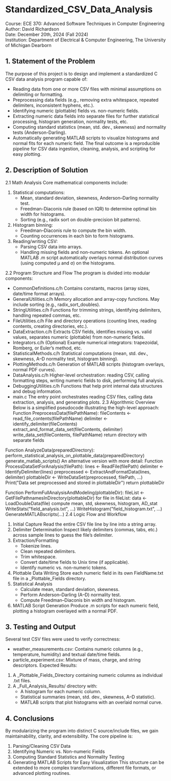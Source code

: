 # Standardized_CSV_Data_Analysis
Course: ECE 370: Advanced Software Techniques in Computer Engineering <br />
Author: David Richardson <br />
Date: December 20th, 2024 (Fall 2024) <br />
Institution: Department of Electrical & Computer Engineering, The University of Michigan Dearborn <br />


## 1. Statement of the Problem
The purpose of this project is to design and implement a standardized C CSV data analysis program capable of:
* Reading data from one or more CSV files with minimal assumptions on delimiting or formatting.
* Preprocessing data fields (e.g., removing extra whitespace, repeated delimiters, inconsistent hyphens, etc.).
* Identifying numeric (plottable) fields vs. non-numeric fields.
* Extracting numeric data fields into separate files for further statistical processing, histogram generation, normality tests, etc.
* Computing standard statistics (mean, std. dev., skewness) and normality tests (Anderson-Darling).
* Automatically generating MATLAB scripts to visualize histograms and normal fits for each numeric field.
The final outcome is a reproducible pipeline for CSV data ingestion, cleaning, analysis, and scripting for easy plotting.



## 2. Description of Solution
2.1 Math Analysis
Core mathematical components include:
1. Statistical computations:
    * Mean, standard deviation, skewness, Anderson–Darling normality test.
    * Freedman-Diaconis rule (based on IQR) to determine optimal bin width for histograms.
    * Sorting (e.g., radix sort on double-precision bit patterns).
2. Histogram binning:
    * Freedman–Diaconis rule to compute the bin width.
    * Counting occurrences in each bin to form histograms.
3. Reading/writing CSV:
    * Parsing CSV data into arrays.
    * Handling missing fields and non-numeric tokens.
An optional MATLAB .m script automatically overlays normal distribution curves (using computed μ and σ) on the histograms.


2.2 Program Structure and Flow
The program is divided into modular components:
* CommonDefinitions.c/h Contains constants, macros (array sizes, date/time format arrays).
* GeneralUtilities.c/h Memory allocation and array-copy functions. May include sorting (e.g., radix_sort_doubles).
* StringUtilities.c/h Functions for trimming strings, identifying delimiters, handling repeated commas, etc.
* FileUtilities.c/h File and directory operations (counting lines, reading contents, creating directories, etc.).
* DataExtraction.c/h Extracts CSV fields, identifies missing vs. valid values, separates numeric (plottable) from non-numeric fields.
* Integrators.c/h (Optional) Example numerical integrators: trapezoidal, Romberg, or Euler’s method, etc.
* StatisticalMethods.c/h Statistical computations (mean, std. dev., skewness, A–D normality test, histogram binning).
* PlottingMethods.c/h Generation of MATLAB scripts (histogram overlays, normal PDF curves).
* DataAnalysis.c/h Higher-level orchestration: reading CSV, calling formatting steps, writing numeric fields to disk, performing full analysis.
* DebuggingUtilities.c/h Functions that help print internal data structures and debug information.
* main.c The entry point orchestrates reading CSV files, calling data extraction, analysis, and generating plots.
2.3 Algorithmic Overview
Below is a simplified pseudocode illustrating the high-level approach:
Function PreprocessData(filePathName):
    fileContents ← read_file_contents(filePathName)
    delimiter    ← identify_delimiter(fileContents)
    extract_and_format_data_set(fileContents, delimiter)
    write_data_set(fileContents, filePathName)
    return directory with separate fields

Function AnalyzeData(preparedDirectory):
    perform_statistical_analysis_on_plottable_data(preparedDirectory)
    generate_matlab_scripts()
An alternative version with more detail:
Function ProcessDataSetForAnalysis(filePath):
    lines      ← ReadFile(filePath)
    delimiter  ← IdentifyDelimiter(lines)
    preprocessed ← ExtractAndFormatData(lines, delimiter)
    plottableDir ← WriteDataSet(preprocessed, filePath, …)
    Print("Data set preprocessed and stored in plottableDir")
    return plottableDir

Function PerformFullAnalysisAndModeling(plottableDir):
    fileList  ← GetFilePathnamesInDirectory(plottableDir)
    for file in fileList:
        data ← LoadDoubleData(file)
        compute mean, std, skewness, histogram, AD_stat
        WriteStats("field_analysis.txt", …)
        WriteHistogram("field_histogram.txt", …)
    GenerateMATLABscripts(…)
2.4 Logic Flow and Workflow
1. Initial Capture Read the entire CSV file line by line into a string array.
2. Delimiter Determination Inspect likely delimiters (commas, tabs, etc.) across sample lines to guess the file’s delimiter.
3. Extraction/Formatting
    * Tokenize lines.
    * Clean repeated delimiters.
    * Trim whitespace.
    * Convert date/time fields to Unix time (if applicable).
    * Identify numeric vs. non-numeric tokens.
4. Plottable Data Writing Store each numeric field in its own FieldName.txt file in a _Plottable_Fields directory.
5. Statistical Analysis
    * Calculate mean, standard deviation, skewness.
    * Perform Anderson–Darling (A–D) normality test.
    * Compute Freedman–Diaconis bin width and histogram.
6. MATLAB Script Generation Produce .m scripts for each numeric field, plotting a histogram overlayed with a normal PDF.



## 3. Testing and Output
Several test CSV files were used to verify correctness:
* weather_measurements.csv: Contains numeric columns (e.g., temperature, humidity) and textual date/time fields.
* particle_experiment.csv: Mixture of mass, charge, and string descriptors.
Expected Results:
1. A _Plottable_Fields_Directory containing numeric columns as individual .txt files.
2. A _Full_Analysis_Results/ directory with:
    * A histogram for each numeric column.
    * Statistical summaries (mean, std. dev., skewness, A–D statistic).
    * MATLAB scripts that plot histograms with an overlaid normal curve.



## 4. Conclusions
By modularizing the program into distinct C source/include files, we gain maintainability, clarity, and extensibility. The core pipeline is:
1. Parsing/Cleaning CSV Data
2. Identifying Numeric vs. Non-numeric Fields
3. Computing Standard Statistics and Normality Testing
4. Generating MATLAB Scripts for Easy Visualization
This structure can be extended to more complex transformations, different file formats, or advanced plotting routines.

